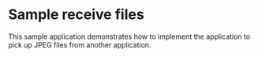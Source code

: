# Sample receive files

This sample application demonstrates how to implement the application to pick up JPEG files from another application.
